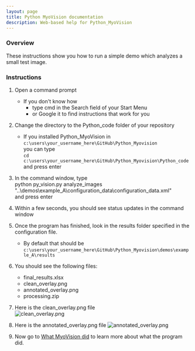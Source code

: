 ```yaml
---
layout: page
title: Python MyoVision documentation
description: Web-based help for Python_MyoVision
---
```


### Overview

These instructions show you how to run a simple demo which analyzes a small test image.

### Instructions

1. Open a command prompt
   + If you don't know how
     + type cmd in the Search field of your Start Menu
     + or Google it to find instructions that work for you

1. Change the directory to the Python_code folder of your repository
   + If you installed Python_MyoVision in `c:\users\your_username_here\GitHub\Python_Myovision`  
you can type  
`cd c:\users\your_username_here\GitHub\Python_Myovision\Python_code`  
and press enter

1. In the command window, type  
python py_vision.py analyze_images "..\demos\example_A\configuration_data\configuration_data.xml"  
and press enter

1. Within a few seconds, you should see status updates in the command window

1. Once the program has finished, look in the results folder specified in the configuration file.
   + By default that should be  
`c:\users\your_username_here\GitHub\Python_Myovision\demos\example_A\results`  

1. You should see the following files:
   + final_results.xlsx
   + clean_overlay.png
   + annotated_overlay.png
   + processing.zip

1. Here is the clean_overlay.png file  
![clean_overlay.png](assets/analyze_a_small_image/clean_overlay.png)

1. Here is the annotated_overlay.png file
![annotated_overlay.png](assets/analyze_a_small_image/annotated_overlay.png)

1. Now go to [What MyoVision did](what-myovision-did.html) to learn more about what the program did.

